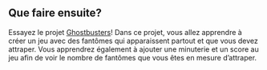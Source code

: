 ## Que faire ensuite?

Essayez le projet [Ghostbusters](https://projects.raspberrypi.org/en/projects/ghostbusters)! Dans ce projet, vous allez apprendre à créer un jeu avec des fantômes qui apparaissent partout et que vous devez attraper. Vous apprendrez également à ajouter une minuterie et un score au jeu afin de voir le nombre de fantômes que vous êtes en mesure d’attraper.